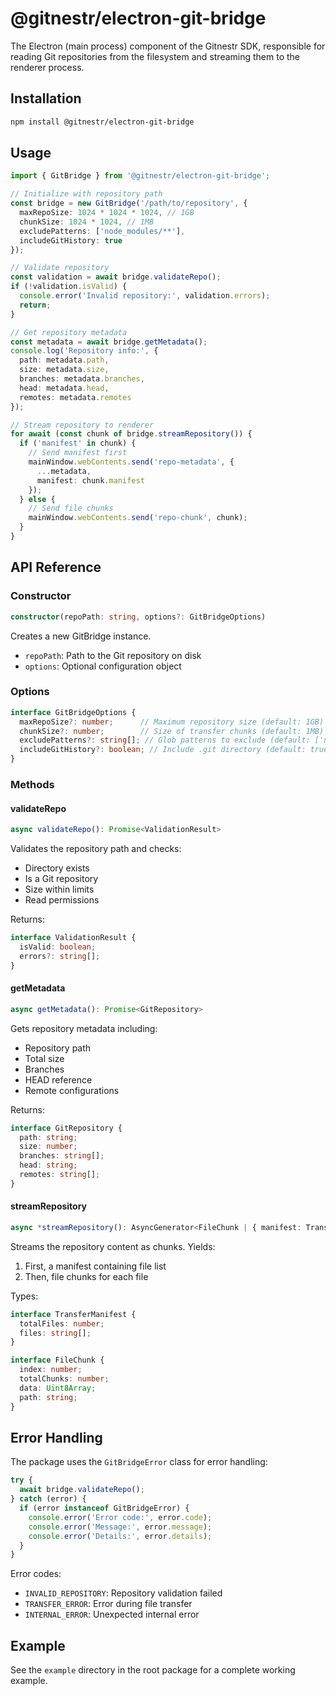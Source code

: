 # @gitnestr/electron-git-bridge

The Electron (main process) component of the Gitnestr SDK, responsible for reading Git repositories from the filesystem and streaming them to the renderer process.

## Installation

```bash
npm install @gitnestr/electron-git-bridge
```

## Usage

```typescript
import { GitBridge } from '@gitnestr/electron-git-bridge';

// Initialize with repository path
const bridge = new GitBridge('/path/to/repository', {
  maxRepoSize: 1024 * 1024 * 1024, // 1GB
  chunkSize: 1024 * 1024, // 1MB
  excludePatterns: ['node_modules/**'],
  includeGitHistory: true
});

// Validate repository
const validation = await bridge.validateRepo();
if (!validation.isValid) {
  console.error('Invalid repository:', validation.errors);
  return;
}

// Get repository metadata
const metadata = await bridge.getMetadata();
console.log('Repository info:', {
  path: metadata.path,
  size: metadata.size,
  branches: metadata.branches,
  head: metadata.head,
  remotes: metadata.remotes
});

// Stream repository to renderer
for await (const chunk of bridge.streamRepository()) {
  if ('manifest' in chunk) {
    // Send manifest first
    mainWindow.webContents.send('repo-metadata', {
      ...metadata,
      manifest: chunk.manifest
    });
  } else {
    // Send file chunks
    mainWindow.webContents.send('repo-chunk', chunk);
  }
}
```

## API Reference

### Constructor

```typescript
constructor(repoPath: string, options?: GitBridgeOptions)
```

Creates a new GitBridge instance.

- `repoPath`: Path to the Git repository on disk
- `options`: Optional configuration object

### Options

```typescript
interface GitBridgeOptions {
  maxRepoSize?: number;      // Maximum repository size (default: 1GB)
  chunkSize?: number;        // Size of transfer chunks (default: 1MB)
  excludePatterns?: string[]; // Glob patterns to exclude (default: ['node_modules/**'])
  includeGitHistory?: boolean; // Include .git directory (default: true)
}
```

### Methods

#### validateRepo

```typescript
async validateRepo(): Promise<ValidationResult>
```

Validates the repository path and checks:
- Directory exists
- Is a Git repository
- Size within limits
- Read permissions

Returns:
```typescript
interface ValidationResult {
  isValid: boolean;
  errors?: string[];
}
```

#### getMetadata

```typescript
async getMetadata(): Promise<GitRepository>
```

Gets repository metadata including:
- Repository path
- Total size
- Branches
- HEAD reference
- Remote configurations

Returns:
```typescript
interface GitRepository {
  path: string;
  size: number;
  branches: string[];
  head: string;
  remotes: string[];
}
```

#### streamRepository

```typescript
async *streamRepository(): AsyncGenerator<FileChunk | { manifest: TransferManifest }>
```

Streams the repository content as chunks. Yields:
1. First, a manifest containing file list
2. Then, file chunks for each file

Types:
```typescript
interface TransferManifest {
  totalFiles: number;
  files: string[];
}

interface FileChunk {
  index: number;
  totalChunks: number;
  data: Uint8Array;
  path: string;
}
```

## Error Handling

The package uses the `GitBridgeError` class for error handling:

```typescript
try {
  await bridge.validateRepo();
} catch (error) {
  if (error instanceof GitBridgeError) {
    console.error('Error code:', error.code);
    console.error('Message:', error.message);
    console.error('Details:', error.details);
  }
}
```

Error codes:
- `INVALID_REPOSITORY`: Repository validation failed
- `TRANSFER_ERROR`: Error during file transfer
- `INTERNAL_ERROR`: Unexpected internal error

## Example

See the `example` directory in the root package for a complete working example.
